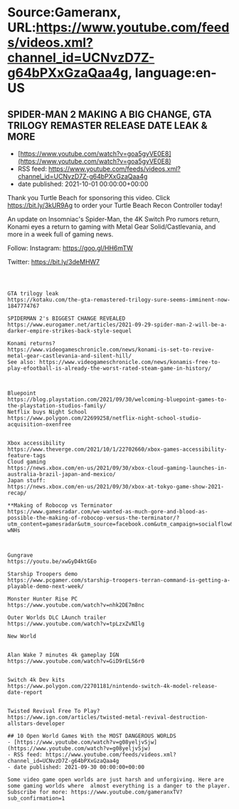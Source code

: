 # Source:Gameranx, URL:https://www.youtube.com/feeds/videos.xml?channel_id=UCNvzD7Z-g64bPXxGzaQaa4g, language:en-US

## SPIDER-MAN 2 MAKING A BIG CHANGE, GTA TRILOGY REMASTER RELEASE DATE LEAK & MORE
 - [https://www.youtube.com/watch?v=goa5gyVE0E8](https://www.youtube.com/watch?v=goa5gyVE0E8)
 - RSS feed: https://www.youtube.com/feeds/videos.xml?channel_id=UCNvzD7Z-g64bPXxGzaQaa4g
 - date published: 2021-10-01 00:00:00+00:00

Thank you Turtle Beach for sponsoring this video. Click https://bit.ly/3kUR9Ag to order your Turtle Beach Recon Controller today!

An update on Insomniac's Spider-Man, the 4K Switch Pro rumors return,  Konami eyes a return to gaming with Metal Gear Solid/Castlevania, and more in a week full of gaming news.

Follow:
 Instagram: https://goo.gl/HH6mTW​​​​​​​

Twitter: https://bit.ly/3deMHW7​​​​​​​



 ~~~~STORIES~~~~



GTA trilogy leak
https://kotaku.com/the-gta-remastered-trilogy-sure-seems-imminent-now-1847774767

SPIDERMAN 2's BIGGEST CHANGE REVEALED
https://www.eurogamer.net/articles/2021-09-29-spider-man-2-will-be-a-darker-empire-strikes-back-style-sequel

Konami returns?
https://www.videogameschronicle.com/news/konami-is-set-to-revive-metal-gear-castlevania-and-silent-hill/
See also: https://www.videogameschronicle.com/news/konamis-free-to-play-efootball-is-already-the-worst-rated-steam-game-in-history/



Bluepoint
https://blog.playstation.com/2021/09/30/welcoming-bluepoint-games-to-the-playstation-studios-family/
Netflix buys Night School
https://www.polygon.com/22699258/netflix-night-school-studio-acquisition-oxenfree


Xbox accessibility
https://www.theverge.com/2021/10/1/22702660/xbox-games-accessibility-feature-tags
Cloud gaming
https://news.xbox.com/en-us/2021/09/30/xbox-cloud-gaming-launches-in-australia-brazil-japan-and-mexico/
Japan stuff: 
https://news.xbox.com/en-us/2021/09/30/xbox-at-tokyo-game-show-2021-recap/

**Making of Robocop vs Terminator
https://www.gamesradar.com/we-wanted-as-much-gore-and-blood-as-possible-the-making-of-robocop-versus-the-terminator/?utm_content=gamesradar&utm_source=facebook.com&utm_campaign=socialflow&utm_medium=social&fbclid=IwAR3mxKhPGeB1LiA709_S6Uer9JUpQKXMWJ4RpfkEDjkyxL0111a2ha-wNHs



Gungrave
https://youtu.be/xwGyD4ktGEo

Starship Troopers demo
https://www.pcgamer.com/starship-troopers-terran-command-is-getting-a-playable-demo-next-week/

Monster Hunter Rise PC
https://www.youtube.com/watch?v=nhk2DE7m8nc

Outer Worlds DLC LAunch trailer
https://www.youtube.com/watch?v=tpLzxZvNIlg

New World


Alan Wake 7 minutes 4k gameplay IGN
https://www.youtube.com/watch?v=GiD9rELS6r0


Switch 4k Dev kits
https://www.polygon.com/22701181/nintendo-switch-4k-model-release-date-report


Twisted Revival Free To Play?
https://www.ign.com/articles/twisted-metal-revival-destruction-allstars-developer

## 10 Open World Games With the MOST DANGEROUS WORLDS
 - [https://www.youtube.com/watch?v=g08yeljvSjw](https://www.youtube.com/watch?v=g08yeljvSjw)
 - RSS feed: https://www.youtube.com/feeds/videos.xml?channel_id=UCNvzD7Z-g64bPXxGzaQaa4g
 - date published: 2021-09-30 00:00:00+00:00

Some video game open worlds are just harsh and unforgiving. Here are some gaming worlds where  almost everything is a danger to the player.
Subscribe for more: https://www.youtube.com/gameranxTV?sub_confirmation=1

